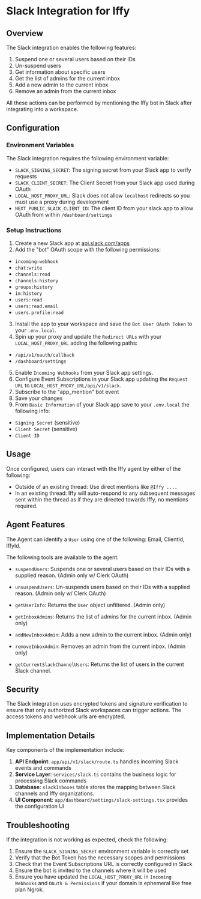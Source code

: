 # Slack Integration for Iffy

## Overview

The Slack integration enables the following features:

1. Suspend one or several users based on their IDs
2. Un-suspend users
3. Get information about specific users
4. Get the list of admins for the current inbox
5. Add a new admin to the current inbox
6. Remove an admin from the current inbox

All these actions can be performed by mentioning the Iffy bot in Slack after integrating into a workspace.

## Configuration

### Environment Variables

The Slack integration requires the following environment variable:

- `SLACK_SIGNING_SECRET`: The signing secret from your Slack app to verify requests
- `SLACK_CLIENT_SECRET`: The Client Secret from your Slack app used during OAuth
- `LOCAL_HOST_PROXY_URL`: Slack does not allow `localhost` redirects so you must use a proxy during development
- `NEXT_PUBLIC_SLACK_CLIENT_ID`: The client ID from your slack app to allow OAuth from within `/dashboard/settings`

### Setup Instructions

1. Create a new Slack app at [api.slack.com/apps](https://api.slack.com/apps)
2. Add the "bot" OAuth scope with the following permissions:

- `incoming-webhook`
- `chat:write`
- `channels:read`
- `channels:history`
- `groups:history`
- `im:history`
- `users:read`
- `users:read.email`
- `users.profile:read`

3. Install the app to your workspace and save the `Bot User OAuth Token` to your `.env.local`.
4. Spin up your proxy and update the `Redirect URLs` with your `LOCAL_HOST_PROXY_URL` adding the following paths:

- `/api/v1/oauth/callback`
- `/dashboard/settings`

5. Enable `Incoming Webhooks` from your Slack app settings.
6. Configure Event Subscriptions in your Slack app updating the `Request URL` to `LOCAL_HOST_PROXY_URL/api/v1/slack`.
7. Subscribe to the "app_mention" bot event
8. Save your changes
9. From `Basic Information` of your Slack app save to your `.env.local` the following info:

- `Signing Secret` (sensitive)
- `Client Secret` (sensitive)
- `Client ID`

## Usage

Once configured, users can interact with the Iffy agent by either of the following:

- Outside of an existing thread: Use direct mentions like `@Iffy ....`
- In an existing thread: Iffy will auto-respond to any subsequent messages sent within the thread as if they are directed towards Iffy, no mentions required.

## Agent Features

The Agent can identify a `User` using one of the following: Email, ClientId, IffyId.

The following tools are available to the agent:

- `suspendUsers`: Suspends one or several users based on their IDs with a supplied reason. (Admin only w/ Clerk OAuth)
- `unsuspendUsers`: Un-suspends users based on their IDs with a supplied reason. (Admin only w/ Clerk OAuth)

- `getUserInfo`: Returns the `User` object unfiltered. (Admin only)

- `getInboxAdmins`: Returns the list of admins for the current inbox. (Admin only)
- `addNewInboxAdmin`: Adds a new admin to the current inbox. (Admin only)
- `removeInboxAdmin`: Removes an admin from the current inbox. (Admin only)

- `getCurrentSlackChannelUsers`: Returns the list of users in the current Slack channel.

## Security

The Slack integration uses encrypted tokens and signature verification to ensure that only authorized Slack workspaces can trigger actions. The access tokens and webhook urls are encrypted.

## Implementation Details

Key components of the implementation include:

1. **API Endpoint**: `app/api/v1/slack/route.ts` handles incoming Slack events and commands
2. **Service Layer**: `services/slack.ts` contains the business logic for processing Slack commands
3. **Database**: `slackInboxes` table stores the mapping between Slack channels and Iffy organizations.
4. **UI Component**: `app/dashboard/settings/slack-settings.tsx` provides the configuration UI

## Troubleshooting

If the integration is not working as expected, check the following:

1. Ensure the `SLACK_SIGNING_SECRET` environment variable is correctly set
2. Verify that the Bot Token has the necessary scopes and permissions
3. Check that the Event Subscriptions URL is correctly configured in Slack
4. Ensure the bot is invited to the channels where it will be used
5. Ensure you have updated the `LOCAL_HOST_PROXY_URL` in `Incoming Webhooks` and `OAuth & Permissions` if your domain is ephemeral like free plan Ngrok.
